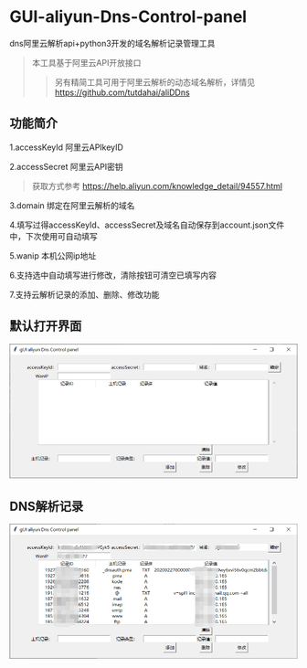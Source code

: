 # GUI-aliyun-Dns-Control-panel

dns阿里云解析api+python3开发的域名解析记录管理工具

>本工具基于阿里云API开放接口
>>另有精简工具可用于阿里云解析的动态域名解析，详情见 https://github.com/tutdahai/aliDDns

## 功能简介

1.accessKeyId 阿里云APIkeyID

2.accessSecret 阿里云API密钥

>获取方式参考 https://help.aliyun.com/knowledge_detail/94557.html

3.domain 绑定在阿里云解析的域名

4.填写过得accessKeyId、accessSecret及域名自动保存到account.json文件中，下次使用可自动填写

5.wanip 本机公网ip地址

6.支持选中自动填写进行修改，清除按钮可清空已填写内容

7.支持云解析记录的添加、删除、修改功能

## 默认打开界面

![avatar](default.png)

## DNS解析记录

![avatar](info.png)

